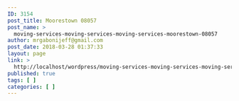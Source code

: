 ```yaml
---
ID: 3154
post_title: Moorestown 08057
post_name: >
  moving-services-moving-services-moving-services-moorestown-08057
author: mrgabonijeff@gmail.com
post_date: 2018-03-28 01:37:33
layout: page
link: >
  http://localhost/wordpress/moving-services-moving-services-moving-services-moorestown-08057/
published: true
tags: [ ]
categories: [ ]
---
```

